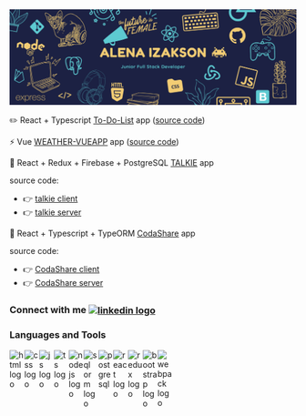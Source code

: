 <img src="images/header.png" alt="header pic"/>

:pencil2: React + Typescript [To-Do-List](https://todo-dodo.netlify.app/) app ([source code](https://github.com/AlenaAlyona/todo_list))

:zap: Vue [WEATHER-VUEAPP](https://weather-vueapp.netlify.app/) app ([source code](https://github.com/AlenaAlyona/weather_app))

:wave: React + Redux + Firebase + PostgreSQL [TALKIE](https://talkie-nl.netlify.app/) app 

source code:
- :point_right: [talkie client](https://github.com/AlenaAlyona/talkie-frontend)
- :point_right: [talkie server](https://github.com/AlenaAlyona/talkie_backend)

:muscle: React + Typescript + TypeORM [CodaShare](https://adoring-varahamihira-27939f.netlify.app/) app

source code:
- :point_right: [CodaShare client](https://github.com/AlenaAlyona/group-project-frontend)
- :point_right: [CodaShare server](https://github.com/AlenaAlyona/group-project-backend)

### Connect with me [<img align="center" alt="linkedin logo" width="22px" src="https://www.flaticon.com/svg/static/icons/svg/61/61109.svg"/>][linkedin]

### Languages and Tools

<img align="left" alt="html logo" width="26px" src="https://images.vexels.com/media/users/3/166383/isolated/preview/6024bc5746d7436c727825dc4fc23c22-html-programming-language-icon-by-vexels.png"/>
<img align="left" alt="css logo" width="26px" src="https://cdn.iconscout.com/icon/free/png-512/css-118-569410.png"/>
<img align="left" alt="js logo" width="26px" src="https://www.freepnglogos.com/uploads/javascript-png/javascript-vector-logo-yellow-png-transparent-javascript-vector-12.png"/>
<img align="left" alt="ts logo" width="26px" src="https://cdn.iconscout.com/icon/free/png-512/typescript-1174965.png"/>
<img align="left" alt="nodejs logo" width="26px" src="https://upload.wikimedia.org/wikipedia/commons/thumb/d/d9/Node.js_logo.svg/1200px-Node.js_logo.svg.png"/>
<img align="left" alt="sql orm logo" width="26px" src="https://sequelize.org/v4/manual/asset/logo-small.png"/>
<img align="left" alt="postgresql" width="26px" src="https://cdn.iconscout.com/icon/free/png-512/postgresql-226047.png"/>
<img align="left" alt="react logo" width="26px" src="https://cdn.iconscout.com/icon/free/png-512/react-1-282599.png"/>
<img align="left" alt="redux logo" width="26px" src="https://cdn.iconscout.com/icon/free/png-512/redux-283024.png"/>
<img align="left" alt="bootstrap logo" width="26px" src="https://cdn.iconscout.com/icon/free/png-256/bootstrap-226077.png"/>
<img align="left" alt="webpack logo" width="26px" src="https://raw.githubusercontent.com/webpack/media/master/logo/icon-square-big.png"/>
<br>
<br>
  
<!--
**AlenaAlyona/AlenaAlyona** is a ✨ _special_ ✨ repository because its `README.md` (this file) appears on your GitHub profile.

Here are some ideas to get you started:

- 🌱 I’m currently learning ...
- 👯 I’m looking to collaborate on ...
- 🤔 I’m looking for help with ...
- 💬 Ask me about ...
- 🔭 I’m currently working on
  📫 How to reach me: [LinkedIn]()

- ⚡ Fun fact: ...
  -->
  [linkedin]: https://www.linkedin.com/in/alena-izakson/
